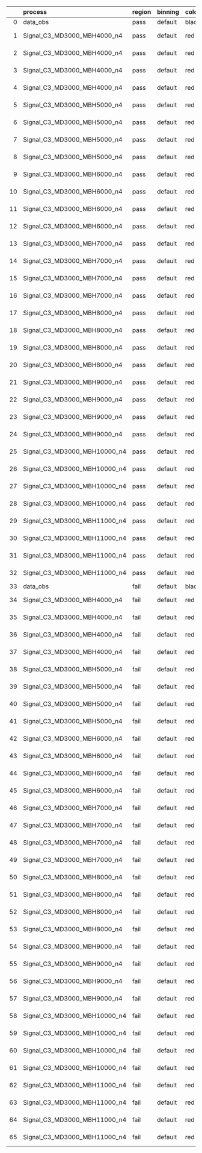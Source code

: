 |    | process                      | region   | binning   | color   | process_type   |   scale | variation   | source_filename                                                       | source_histname    | alias                        | title     |   combine_idx |     lnN |   shapes | syst_type   | direction   | variation_alias   |
|---:|:-----------------------------|:---------|:----------|:--------|:---------------|--------:|:------------|:----------------------------------------------------------------------|:-------------------|:-----------------------------|:----------|--------------:|--------:|---------:|:------------|:------------|:------------------|
|  0 | data_obs                     | pass     | default   | black   | DATA           |       1 | nominal     | ./histograms_for_2DAlphabet_v18//BH_Data.root                         | hpass              | Data                         | Data      |           nan | nan     |      nan | nan         | nan         | nan               |
|  1 | Signal_C3_MD3000_MBH4000_n4  | pass     | default   | red     | SIGNAL         |       1 | lumi        | ./histograms_for_2DAlphabet_v18//BH_Signal_C3_MD3000_MBH4000_n4.root  | hpass              | Signal_C3_MD3000_MBH4000_n4  | BH signal |           nan |   1.016 |      nan | lnN         | nan         | nan               |
|  2 | Signal_C3_MD3000_MBH4000_n4  | pass     | default   | red     | SIGNAL         |       1 | SVM         | ./histograms_for_2DAlphabet_v18//BH_Signal_C3_MD3000_MBH4000_n4.root  | hpass_SVMsyst_up   | Signal_C3_MD3000_MBH4000_n4  | BH signal |           nan | nan     |        1 | shapes      | Up          | SVMsyst           |
|  3 | Signal_C3_MD3000_MBH4000_n4  | pass     | default   | red     | SIGNAL         |       1 | SVM         | ./histograms_for_2DAlphabet_v18//BH_Signal_C3_MD3000_MBH4000_n4.root  | hpass_SVMsyst_down | Signal_C3_MD3000_MBH4000_n4  | BH signal |           nan | nan     |        1 | shapes      | Down        | SVMsyst           |
|  4 | Signal_C3_MD3000_MBH4000_n4  | pass     | default   | red     | SIGNAL         |       1 | nominal     | ./histograms_for_2DAlphabet_v18//BH_Signal_C3_MD3000_MBH4000_n4.root  | hpass              | Signal_C3_MD3000_MBH4000_n4  | BH signal |           nan | nan     |      nan | nan         | nan         | nan               |
|  5 | Signal_C3_MD3000_MBH5000_n4  | pass     | default   | red     | SIGNAL         |       1 | lumi        | ./histograms_for_2DAlphabet_v18//BH_Signal_C3_MD3000_MBH5000_n4.root  | hpass              | Signal_C3_MD3000_MBH5000_n4  | BH signal |           nan |   1.016 |      nan | lnN         | nan         | nan               |
|  6 | Signal_C3_MD3000_MBH5000_n4  | pass     | default   | red     | SIGNAL         |       1 | SVM         | ./histograms_for_2DAlphabet_v18//BH_Signal_C3_MD3000_MBH5000_n4.root  | hpass_SVMsyst_up   | Signal_C3_MD3000_MBH5000_n4  | BH signal |           nan | nan     |        1 | shapes      | Up          | SVMsyst           |
|  7 | Signal_C3_MD3000_MBH5000_n4  | pass     | default   | red     | SIGNAL         |       1 | SVM         | ./histograms_for_2DAlphabet_v18//BH_Signal_C3_MD3000_MBH5000_n4.root  | hpass_SVMsyst_down | Signal_C3_MD3000_MBH5000_n4  | BH signal |           nan | nan     |        1 | shapes      | Down        | SVMsyst           |
|  8 | Signal_C3_MD3000_MBH5000_n4  | pass     | default   | red     | SIGNAL         |       1 | nominal     | ./histograms_for_2DAlphabet_v18//BH_Signal_C3_MD3000_MBH5000_n4.root  | hpass              | Signal_C3_MD3000_MBH5000_n4  | BH signal |           nan | nan     |      nan | nan         | nan         | nan               |
|  9 | Signal_C3_MD3000_MBH6000_n4  | pass     | default   | red     | SIGNAL         |       1 | lumi        | ./histograms_for_2DAlphabet_v18//BH_Signal_C3_MD3000_MBH6000_n4.root  | hpass              | Signal_C3_MD3000_MBH6000_n4  | BH signal |           nan |   1.016 |      nan | lnN         | nan         | nan               |
| 10 | Signal_C3_MD3000_MBH6000_n4  | pass     | default   | red     | SIGNAL         |       1 | SVM         | ./histograms_for_2DAlphabet_v18//BH_Signal_C3_MD3000_MBH6000_n4.root  | hpass_SVMsyst_up   | Signal_C3_MD3000_MBH6000_n4  | BH signal |           nan | nan     |        1 | shapes      | Up          | SVMsyst           |
| 11 | Signal_C3_MD3000_MBH6000_n4  | pass     | default   | red     | SIGNAL         |       1 | SVM         | ./histograms_for_2DAlphabet_v18//BH_Signal_C3_MD3000_MBH6000_n4.root  | hpass_SVMsyst_down | Signal_C3_MD3000_MBH6000_n4  | BH signal |           nan | nan     |        1 | shapes      | Down        | SVMsyst           |
| 12 | Signal_C3_MD3000_MBH6000_n4  | pass     | default   | red     | SIGNAL         |       1 | nominal     | ./histograms_for_2DAlphabet_v18//BH_Signal_C3_MD3000_MBH6000_n4.root  | hpass              | Signal_C3_MD3000_MBH6000_n4  | BH signal |           nan | nan     |      nan | nan         | nan         | nan               |
| 13 | Signal_C3_MD3000_MBH7000_n4  | pass     | default   | red     | SIGNAL         |       1 | lumi        | ./histograms_for_2DAlphabet_v18//BH_Signal_C3_MD3000_MBH7000_n4.root  | hpass              | Signal_C3_MD3000_MBH7000_n4  | BH signal |           nan |   1.016 |      nan | lnN         | nan         | nan               |
| 14 | Signal_C3_MD3000_MBH7000_n4  | pass     | default   | red     | SIGNAL         |       1 | SVM         | ./histograms_for_2DAlphabet_v18//BH_Signal_C3_MD3000_MBH7000_n4.root  | hpass_SVMsyst_up   | Signal_C3_MD3000_MBH7000_n4  | BH signal |           nan | nan     |        1 | shapes      | Up          | SVMsyst           |
| 15 | Signal_C3_MD3000_MBH7000_n4  | pass     | default   | red     | SIGNAL         |       1 | SVM         | ./histograms_for_2DAlphabet_v18//BH_Signal_C3_MD3000_MBH7000_n4.root  | hpass_SVMsyst_down | Signal_C3_MD3000_MBH7000_n4  | BH signal |           nan | nan     |        1 | shapes      | Down        | SVMsyst           |
| 16 | Signal_C3_MD3000_MBH7000_n4  | pass     | default   | red     | SIGNAL         |       1 | nominal     | ./histograms_for_2DAlphabet_v18//BH_Signal_C3_MD3000_MBH7000_n4.root  | hpass              | Signal_C3_MD3000_MBH7000_n4  | BH signal |           nan | nan     |      nan | nan         | nan         | nan               |
| 17 | Signal_C3_MD3000_MBH8000_n4  | pass     | default   | red     | SIGNAL         |       1 | lumi        | ./histograms_for_2DAlphabet_v18//BH_Signal_C3_MD3000_MBH8000_n4.root  | hpass              | Signal_C3_MD3000_MBH8000_n4  | BH signal |           nan |   1.016 |      nan | lnN         | nan         | nan               |
| 18 | Signal_C3_MD3000_MBH8000_n4  | pass     | default   | red     | SIGNAL         |       1 | SVM         | ./histograms_for_2DAlphabet_v18//BH_Signal_C3_MD3000_MBH8000_n4.root  | hpass_SVMsyst_up   | Signal_C3_MD3000_MBH8000_n4  | BH signal |           nan | nan     |        1 | shapes      | Up          | SVMsyst           |
| 19 | Signal_C3_MD3000_MBH8000_n4  | pass     | default   | red     | SIGNAL         |       1 | SVM         | ./histograms_for_2DAlphabet_v18//BH_Signal_C3_MD3000_MBH8000_n4.root  | hpass_SVMsyst_down | Signal_C3_MD3000_MBH8000_n4  | BH signal |           nan | nan     |        1 | shapes      | Down        | SVMsyst           |
| 20 | Signal_C3_MD3000_MBH8000_n4  | pass     | default   | red     | SIGNAL         |       1 | nominal     | ./histograms_for_2DAlphabet_v18//BH_Signal_C3_MD3000_MBH8000_n4.root  | hpass              | Signal_C3_MD3000_MBH8000_n4  | BH signal |           nan | nan     |      nan | nan         | nan         | nan               |
| 21 | Signal_C3_MD3000_MBH9000_n4  | pass     | default   | red     | SIGNAL         |       1 | lumi        | ./histograms_for_2DAlphabet_v18//BH_Signal_C3_MD3000_MBH9000_n4.root  | hpass              | Signal_C3_MD3000_MBH9000_n4  | BH signal |           nan |   1.016 |      nan | lnN         | nan         | nan               |
| 22 | Signal_C3_MD3000_MBH9000_n4  | pass     | default   | red     | SIGNAL         |       1 | SVM         | ./histograms_for_2DAlphabet_v18//BH_Signal_C3_MD3000_MBH9000_n4.root  | hpass_SVMsyst_up   | Signal_C3_MD3000_MBH9000_n4  | BH signal |           nan | nan     |        1 | shapes      | Up          | SVMsyst           |
| 23 | Signal_C3_MD3000_MBH9000_n4  | pass     | default   | red     | SIGNAL         |       1 | SVM         | ./histograms_for_2DAlphabet_v18//BH_Signal_C3_MD3000_MBH9000_n4.root  | hpass_SVMsyst_down | Signal_C3_MD3000_MBH9000_n4  | BH signal |           nan | nan     |        1 | shapes      | Down        | SVMsyst           |
| 24 | Signal_C3_MD3000_MBH9000_n4  | pass     | default   | red     | SIGNAL         |       1 | nominal     | ./histograms_for_2DAlphabet_v18//BH_Signal_C3_MD3000_MBH9000_n4.root  | hpass              | Signal_C3_MD3000_MBH9000_n4  | BH signal |           nan | nan     |      nan | nan         | nan         | nan               |
| 25 | Signal_C3_MD3000_MBH10000_n4 | pass     | default   | red     | SIGNAL         |       1 | lumi        | ./histograms_for_2DAlphabet_v18//BH_Signal_C3_MD3000_MBH10000_n4.root | hpass              | Signal_C3_MD3000_MBH10000_n4 | BH signal |           nan |   1.016 |      nan | lnN         | nan         | nan               |
| 26 | Signal_C3_MD3000_MBH10000_n4 | pass     | default   | red     | SIGNAL         |       1 | SVM         | ./histograms_for_2DAlphabet_v18//BH_Signal_C3_MD3000_MBH10000_n4.root | hpass_SVMsyst_up   | Signal_C3_MD3000_MBH10000_n4 | BH signal |           nan | nan     |        1 | shapes      | Up          | SVMsyst           |
| 27 | Signal_C3_MD3000_MBH10000_n4 | pass     | default   | red     | SIGNAL         |       1 | SVM         | ./histograms_for_2DAlphabet_v18//BH_Signal_C3_MD3000_MBH10000_n4.root | hpass_SVMsyst_down | Signal_C3_MD3000_MBH10000_n4 | BH signal |           nan | nan     |        1 | shapes      | Down        | SVMsyst           |
| 28 | Signal_C3_MD3000_MBH10000_n4 | pass     | default   | red     | SIGNAL         |       1 | nominal     | ./histograms_for_2DAlphabet_v18//BH_Signal_C3_MD3000_MBH10000_n4.root | hpass              | Signal_C3_MD3000_MBH10000_n4 | BH signal |           nan | nan     |      nan | nan         | nan         | nan               |
| 29 | Signal_C3_MD3000_MBH11000_n4 | pass     | default   | red     | SIGNAL         |       1 | lumi        | ./histograms_for_2DAlphabet_v18//BH_Signal_C3_MD3000_MBH11000_n4.root | hpass              | Signal_C3_MD3000_MBH11000_n4 | BH signal |           nan |   1.016 |      nan | lnN         | nan         | nan               |
| 30 | Signal_C3_MD3000_MBH11000_n4 | pass     | default   | red     | SIGNAL         |       1 | SVM         | ./histograms_for_2DAlphabet_v18//BH_Signal_C3_MD3000_MBH11000_n4.root | hpass_SVMsyst_up   | Signal_C3_MD3000_MBH11000_n4 | BH signal |           nan | nan     |        1 | shapes      | Up          | SVMsyst           |
| 31 | Signal_C3_MD3000_MBH11000_n4 | pass     | default   | red     | SIGNAL         |       1 | SVM         | ./histograms_for_2DAlphabet_v18//BH_Signal_C3_MD3000_MBH11000_n4.root | hpass_SVMsyst_down | Signal_C3_MD3000_MBH11000_n4 | BH signal |           nan | nan     |        1 | shapes      | Down        | SVMsyst           |
| 32 | Signal_C3_MD3000_MBH11000_n4 | pass     | default   | red     | SIGNAL         |       1 | nominal     | ./histograms_for_2DAlphabet_v18//BH_Signal_C3_MD3000_MBH11000_n4.root | hpass              | Signal_C3_MD3000_MBH11000_n4 | BH signal |           nan | nan     |      nan | nan         | nan         | nan               |
| 33 | data_obs                     | fail     | default   | black   | DATA           |       1 | nominal     | ./histograms_for_2DAlphabet_v18//BH_Data.root                         | hfail              | Data                         | Data      |           nan | nan     |      nan | nan         | nan         | nan               |
| 34 | Signal_C3_MD3000_MBH4000_n4  | fail     | default   | red     | SIGNAL         |       1 | lumi        | ./histograms_for_2DAlphabet_v18//BH_Signal_C3_MD3000_MBH4000_n4.root  | hfail              | Signal_C3_MD3000_MBH4000_n4  | BH signal |           nan |   1.016 |      nan | lnN         | nan         | nan               |
| 35 | Signal_C3_MD3000_MBH4000_n4  | fail     | default   | red     | SIGNAL         |       1 | SVM         | ./histograms_for_2DAlphabet_v18//BH_Signal_C3_MD3000_MBH4000_n4.root  | hfail_SVMsyst_up   | Signal_C3_MD3000_MBH4000_n4  | BH signal |           nan | nan     |        1 | shapes      | Up          | SVMsyst           |
| 36 | Signal_C3_MD3000_MBH4000_n4  | fail     | default   | red     | SIGNAL         |       1 | SVM         | ./histograms_for_2DAlphabet_v18//BH_Signal_C3_MD3000_MBH4000_n4.root  | hfail_SVMsyst_down | Signal_C3_MD3000_MBH4000_n4  | BH signal |           nan | nan     |        1 | shapes      | Down        | SVMsyst           |
| 37 | Signal_C3_MD3000_MBH4000_n4  | fail     | default   | red     | SIGNAL         |       1 | nominal     | ./histograms_for_2DAlphabet_v18//BH_Signal_C3_MD3000_MBH4000_n4.root  | hfail              | Signal_C3_MD3000_MBH4000_n4  | BH signal |           nan | nan     |      nan | nan         | nan         | nan               |
| 38 | Signal_C3_MD3000_MBH5000_n4  | fail     | default   | red     | SIGNAL         |       1 | lumi        | ./histograms_for_2DAlphabet_v18//BH_Signal_C3_MD3000_MBH5000_n4.root  | hfail              | Signal_C3_MD3000_MBH5000_n4  | BH signal |           nan |   1.016 |      nan | lnN         | nan         | nan               |
| 39 | Signal_C3_MD3000_MBH5000_n4  | fail     | default   | red     | SIGNAL         |       1 | SVM         | ./histograms_for_2DAlphabet_v18//BH_Signal_C3_MD3000_MBH5000_n4.root  | hfail_SVMsyst_up   | Signal_C3_MD3000_MBH5000_n4  | BH signal |           nan | nan     |        1 | shapes      | Up          | SVMsyst           |
| 40 | Signal_C3_MD3000_MBH5000_n4  | fail     | default   | red     | SIGNAL         |       1 | SVM         | ./histograms_for_2DAlphabet_v18//BH_Signal_C3_MD3000_MBH5000_n4.root  | hfail_SVMsyst_down | Signal_C3_MD3000_MBH5000_n4  | BH signal |           nan | nan     |        1 | shapes      | Down        | SVMsyst           |
| 41 | Signal_C3_MD3000_MBH5000_n4  | fail     | default   | red     | SIGNAL         |       1 | nominal     | ./histograms_for_2DAlphabet_v18//BH_Signal_C3_MD3000_MBH5000_n4.root  | hfail              | Signal_C3_MD3000_MBH5000_n4  | BH signal |           nan | nan     |      nan | nan         | nan         | nan               |
| 42 | Signal_C3_MD3000_MBH6000_n4  | fail     | default   | red     | SIGNAL         |       1 | lumi        | ./histograms_for_2DAlphabet_v18//BH_Signal_C3_MD3000_MBH6000_n4.root  | hfail              | Signal_C3_MD3000_MBH6000_n4  | BH signal |           nan |   1.016 |      nan | lnN         | nan         | nan               |
| 43 | Signal_C3_MD3000_MBH6000_n4  | fail     | default   | red     | SIGNAL         |       1 | SVM         | ./histograms_for_2DAlphabet_v18//BH_Signal_C3_MD3000_MBH6000_n4.root  | hfail_SVMsyst_up   | Signal_C3_MD3000_MBH6000_n4  | BH signal |           nan | nan     |        1 | shapes      | Up          | SVMsyst           |
| 44 | Signal_C3_MD3000_MBH6000_n4  | fail     | default   | red     | SIGNAL         |       1 | SVM         | ./histograms_for_2DAlphabet_v18//BH_Signal_C3_MD3000_MBH6000_n4.root  | hfail_SVMsyst_down | Signal_C3_MD3000_MBH6000_n4  | BH signal |           nan | nan     |        1 | shapes      | Down        | SVMsyst           |
| 45 | Signal_C3_MD3000_MBH6000_n4  | fail     | default   | red     | SIGNAL         |       1 | nominal     | ./histograms_for_2DAlphabet_v18//BH_Signal_C3_MD3000_MBH6000_n4.root  | hfail              | Signal_C3_MD3000_MBH6000_n4  | BH signal |           nan | nan     |      nan | nan         | nan         | nan               |
| 46 | Signal_C3_MD3000_MBH7000_n4  | fail     | default   | red     | SIGNAL         |       1 | lumi        | ./histograms_for_2DAlphabet_v18//BH_Signal_C3_MD3000_MBH7000_n4.root  | hfail              | Signal_C3_MD3000_MBH7000_n4  | BH signal |           nan |   1.016 |      nan | lnN         | nan         | nan               |
| 47 | Signal_C3_MD3000_MBH7000_n4  | fail     | default   | red     | SIGNAL         |       1 | SVM         | ./histograms_for_2DAlphabet_v18//BH_Signal_C3_MD3000_MBH7000_n4.root  | hfail_SVMsyst_up   | Signal_C3_MD3000_MBH7000_n4  | BH signal |           nan | nan     |        1 | shapes      | Up          | SVMsyst           |
| 48 | Signal_C3_MD3000_MBH7000_n4  | fail     | default   | red     | SIGNAL         |       1 | SVM         | ./histograms_for_2DAlphabet_v18//BH_Signal_C3_MD3000_MBH7000_n4.root  | hfail_SVMsyst_down | Signal_C3_MD3000_MBH7000_n4  | BH signal |           nan | nan     |        1 | shapes      | Down        | SVMsyst           |
| 49 | Signal_C3_MD3000_MBH7000_n4  | fail     | default   | red     | SIGNAL         |       1 | nominal     | ./histograms_for_2DAlphabet_v18//BH_Signal_C3_MD3000_MBH7000_n4.root  | hfail              | Signal_C3_MD3000_MBH7000_n4  | BH signal |           nan | nan     |      nan | nan         | nan         | nan               |
| 50 | Signal_C3_MD3000_MBH8000_n4  | fail     | default   | red     | SIGNAL         |       1 | lumi        | ./histograms_for_2DAlphabet_v18//BH_Signal_C3_MD3000_MBH8000_n4.root  | hfail              | Signal_C3_MD3000_MBH8000_n4  | BH signal |           nan |   1.016 |      nan | lnN         | nan         | nan               |
| 51 | Signal_C3_MD3000_MBH8000_n4  | fail     | default   | red     | SIGNAL         |       1 | SVM         | ./histograms_for_2DAlphabet_v18//BH_Signal_C3_MD3000_MBH8000_n4.root  | hfail_SVMsyst_up   | Signal_C3_MD3000_MBH8000_n4  | BH signal |           nan | nan     |        1 | shapes      | Up          | SVMsyst           |
| 52 | Signal_C3_MD3000_MBH8000_n4  | fail     | default   | red     | SIGNAL         |       1 | SVM         | ./histograms_for_2DAlphabet_v18//BH_Signal_C3_MD3000_MBH8000_n4.root  | hfail_SVMsyst_down | Signal_C3_MD3000_MBH8000_n4  | BH signal |           nan | nan     |        1 | shapes      | Down        | SVMsyst           |
| 53 | Signal_C3_MD3000_MBH8000_n4  | fail     | default   | red     | SIGNAL         |       1 | nominal     | ./histograms_for_2DAlphabet_v18//BH_Signal_C3_MD3000_MBH8000_n4.root  | hfail              | Signal_C3_MD3000_MBH8000_n4  | BH signal |           nan | nan     |      nan | nan         | nan         | nan               |
| 54 | Signal_C3_MD3000_MBH9000_n4  | fail     | default   | red     | SIGNAL         |       1 | lumi        | ./histograms_for_2DAlphabet_v18//BH_Signal_C3_MD3000_MBH9000_n4.root  | hfail              | Signal_C3_MD3000_MBH9000_n4  | BH signal |           nan |   1.016 |      nan | lnN         | nan         | nan               |
| 55 | Signal_C3_MD3000_MBH9000_n4  | fail     | default   | red     | SIGNAL         |       1 | SVM         | ./histograms_for_2DAlphabet_v18//BH_Signal_C3_MD3000_MBH9000_n4.root  | hfail_SVMsyst_up   | Signal_C3_MD3000_MBH9000_n4  | BH signal |           nan | nan     |        1 | shapes      | Up          | SVMsyst           |
| 56 | Signal_C3_MD3000_MBH9000_n4  | fail     | default   | red     | SIGNAL         |       1 | SVM         | ./histograms_for_2DAlphabet_v18//BH_Signal_C3_MD3000_MBH9000_n4.root  | hfail_SVMsyst_down | Signal_C3_MD3000_MBH9000_n4  | BH signal |           nan | nan     |        1 | shapes      | Down        | SVMsyst           |
| 57 | Signal_C3_MD3000_MBH9000_n4  | fail     | default   | red     | SIGNAL         |       1 | nominal     | ./histograms_for_2DAlphabet_v18//BH_Signal_C3_MD3000_MBH9000_n4.root  | hfail              | Signal_C3_MD3000_MBH9000_n4  | BH signal |           nan | nan     |      nan | nan         | nan         | nan               |
| 58 | Signal_C3_MD3000_MBH10000_n4 | fail     | default   | red     | SIGNAL         |       1 | lumi        | ./histograms_for_2DAlphabet_v18//BH_Signal_C3_MD3000_MBH10000_n4.root | hfail              | Signal_C3_MD3000_MBH10000_n4 | BH signal |           nan |   1.016 |      nan | lnN         | nan         | nan               |
| 59 | Signal_C3_MD3000_MBH10000_n4 | fail     | default   | red     | SIGNAL         |       1 | SVM         | ./histograms_for_2DAlphabet_v18//BH_Signal_C3_MD3000_MBH10000_n4.root | hfail_SVMsyst_up   | Signal_C3_MD3000_MBH10000_n4 | BH signal |           nan | nan     |        1 | shapes      | Up          | SVMsyst           |
| 60 | Signal_C3_MD3000_MBH10000_n4 | fail     | default   | red     | SIGNAL         |       1 | SVM         | ./histograms_for_2DAlphabet_v18//BH_Signal_C3_MD3000_MBH10000_n4.root | hfail_SVMsyst_down | Signal_C3_MD3000_MBH10000_n4 | BH signal |           nan | nan     |        1 | shapes      | Down        | SVMsyst           |
| 61 | Signal_C3_MD3000_MBH10000_n4 | fail     | default   | red     | SIGNAL         |       1 | nominal     | ./histograms_for_2DAlphabet_v18//BH_Signal_C3_MD3000_MBH10000_n4.root | hfail              | Signal_C3_MD3000_MBH10000_n4 | BH signal |           nan | nan     |      nan | nan         | nan         | nan               |
| 62 | Signal_C3_MD3000_MBH11000_n4 | fail     | default   | red     | SIGNAL         |       1 | lumi        | ./histograms_for_2DAlphabet_v18//BH_Signal_C3_MD3000_MBH11000_n4.root | hfail              | Signal_C3_MD3000_MBH11000_n4 | BH signal |           nan |   1.016 |      nan | lnN         | nan         | nan               |
| 63 | Signal_C3_MD3000_MBH11000_n4 | fail     | default   | red     | SIGNAL         |       1 | SVM         | ./histograms_for_2DAlphabet_v18//BH_Signal_C3_MD3000_MBH11000_n4.root | hfail_SVMsyst_up   | Signal_C3_MD3000_MBH11000_n4 | BH signal |           nan | nan     |        1 | shapes      | Up          | SVMsyst           |
| 64 | Signal_C3_MD3000_MBH11000_n4 | fail     | default   | red     | SIGNAL         |       1 | SVM         | ./histograms_for_2DAlphabet_v18//BH_Signal_C3_MD3000_MBH11000_n4.root | hfail_SVMsyst_down | Signal_C3_MD3000_MBH11000_n4 | BH signal |           nan | nan     |        1 | shapes      | Down        | SVMsyst           |
| 65 | Signal_C3_MD3000_MBH11000_n4 | fail     | default   | red     | SIGNAL         |       1 | nominal     | ./histograms_for_2DAlphabet_v18//BH_Signal_C3_MD3000_MBH11000_n4.root | hfail              | Signal_C3_MD3000_MBH11000_n4 | BH signal |           nan | nan     |      nan | nan         | nan         | nan               |